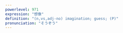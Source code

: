 ```yaml
---
powerlevel: 971
expression: "想像"
definition: "(n,vs,adj-no) imagination; guess; (P)"
pronunciation: "そうぞう"
---
```

